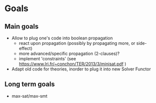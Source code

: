 # Goals

## Main goals

- Allow to plug one's code into boolean propagation
    * react upon propagation (possibly by propagating more, or side-effect)
    * more advanced/specific propagation (2-clauses)?
    * implement 'constraints' (see https://www.lri.fr/~conchon/TER/2013/3/minisat.pdf )
- Adapt old code for theories, inorder to plug it into new Solver Functor

## Long term goals

- max-sat/max-smt
